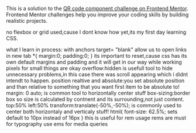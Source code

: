This is a solution to the [QR code component challenge on Frontend Mentor](https://www.frontendmentor.io/challenges/qr-code-component-iux_sIO_H). Frontend Mentor challenges help you improve your coding skills by building realistic projects.

no flexbox or grid used,cause I dont know how yet,its my first day learning CSS.

what I learn in process:
with anchors target= "blank" allow us to open links in new tab
\*{
margin:0;
padding:0;
}
its important to reset,cause css has its own default margins and padding and it will get in our way while working
pixels for small things are okay
overflow:hidden is usefull tool to hide unnecessary problems,in this case there was scroll appearing which i didnt intendt to happen.
position realtive and absolute:you set absolute position and than relative to something that you want first item to be absolute to!
margin: 0 auto; is common tool to horizontally center stuff
box-sizing:border box so size is calculated by contnent and its surrounding,not just content.
top:50%
left:50%
transform:translate(-50%,-50%); is commonly used to center both horizontaly and verticaly stuff!
html{
font-size: 62.5%; sets default to 10px instead of 16px
}
this is useful for rem usage
rems are must for typography
use ems for media queries
